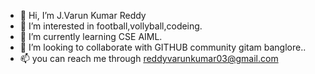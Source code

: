 - 👋 Hi, I’m J.Varun Kumar Reddy
- 👀 I’m interested in football,vollyball,codeing.
- 🌱 I’m currently learning CSE AIML.
- 💞️ I’m looking to collaborate with GITHUB community gitam banglore..
- 📫 you can reach me through reddyvarunkumar03@gmail.com

<!---
Varun-2024004778/Varun-2024004778 is a ✨ special ✨ repository because its `README.md` (this file) appears on your GitHub profile.
You can click the Preview link to take a look at your changes.
--->
